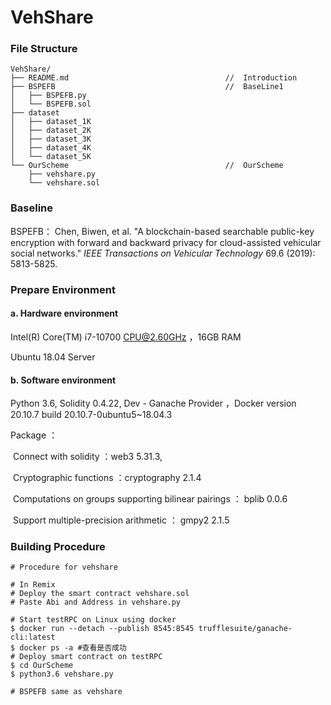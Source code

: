 # VehShare




### File Structure

```
VehShare/
├── README.md                                   //  Introduction
├── BSPEFB                                      //  BaseLine1
│   ├── BSPEFB.py
│   └── BSPEFB.sol
├── dataset
│   ├── dataset_1K
│   ├── dataset_2K
│   ├── dataset_3K
│   ├── dataset_4K
│   └── dataset_5K
└── OurScheme                                   //  OurScheme
    ├── vehshare.py
    └── vehshare.sol                                 
```



### Baseline

BSPEFB： Chen, Biwen, et al. "A blockchain-based searchable public-key encryption with forward and backward privacy for cloud-assisted vehicular social networks." *IEEE Transactions on Vehicular Technology* 69.6 (2019): 5813-5825.



### Prepare Environment

#### a. Hardware environment

 Intel(R) Core(TM) i7-10700 CPU@2.60GHz  ，16GB RAM

Ubuntu 18.04 Server

#### b. Software environment

Python 3.6, Solidity 0.4.22, Dev - Ganache Provider ，Docker version 20.10.7  build 20.10.7-0ubuntu5~18.04.3

Package ： 

​	Connect with solidity ：web3	5.31.3, 

​	Cryptographic functions ：cryptography	2.1.4

​	Computations on groups supporting bilinear pairings ： bplib	0.0.6

​	Support multiple-precision arithmetic ： gmpy2	2.1.5



### Building Procedure

```shell
# Procedure for vehshare

# In Remix
# Deploy the smart contract vehshare.sol
# Paste Abi and Address in vehshare.py

# Start testRPC on Linux using docker
$ docker run --detach --publish 8545:8545 trufflesuite/ganache-cli:latest
$ docker ps -a #查看是否成功
# Deploy smart contract on testRPC
$ cd OurScheme 
$ python3.6 vehshare.py

# BSPEFB same as vehshare
```
